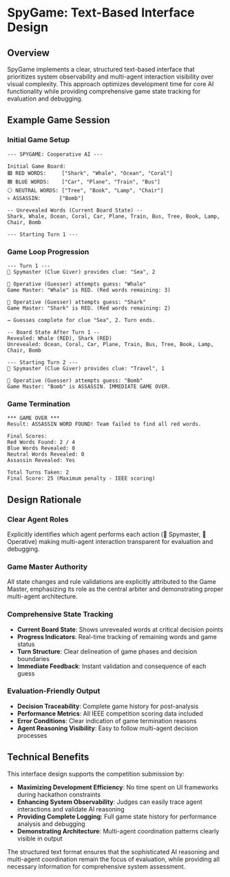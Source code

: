 # SpyGame: Text-Based Interface Design

## Overview

SpyGame implements a clear, structured text-based interface that prioritizes system observability and multi-agent interaction visibility over visual complexity. This approach optimizes development time for core AI functionality while providing comprehensive game state tracking for evaluation and debugging.

## Example Game Session

### Initial Game Setup
```
--- SPYGAME: Cooperative AI ---

Initial Game Board:
🟥 RED WORDS:     ["Shark", "Whale", "Ocean", "Coral"]
🟦 BLUE WORDS:    ["Car", "Plane", "Train", "Bus"]
⚪ NEUTRAL WORDS: ["Tree", "Book", "Lamp", "Chair"]
💀 ASSASSIN:      ["Bomb"]

-- Unrevealed Words (Current Board State) --
Shark, Whale, Ocean, Coral, Car, Plane, Train, Bus, Tree, Book, Lamp, Chair, Bomb

--- Starting Turn 1 ---
```

### Game Loop Progression
```
--- Turn 1 ---
🎯 Spymaster (Clue Giver) provides clue: "Sea", 2

👀 Operative (Guesser) attempts guess: "Whale"
Game Master: "Whale" is RED. (Red words remaining: 3)

👀 Operative (Guesser) attempts guess: "Shark"
Game Master: "Shark" is RED. (Red words remaining: 2)

→ Guesses complete for clue "Sea", 2. Turn ends.

-- Board State After Turn 1 --
Revealed: Whale (RED), Shark (RED)
Unrevealed: Ocean, Coral, Car, Plane, Train, Bus, Tree, Book, Lamp, Chair, Bomb

--- Starting Turn 2 ---
🎯 Spymaster (Clue Giver) provides clue: "Travel", 1

👀 Operative (Guesser) attempts guess: "Bomb"
Game Master: "Bomb" is ASSASSIN. IMMEDIATE GAME OVER.
```

### Game Termination
```
*** GAME OVER ***
Result: ASSASSIN WORD FOUND! Team failed to find all red words.

Final Scores:
Red Words Found: 2 / 4
Blue Words Revealed: 0
Neutral Words Revealed: 0
Assassin Revealed: Yes

Total Turns Taken: 2
Final Score: 25 (Maximum penalty - IEEE scoring)
```

## Design Rationale

### **Clear Agent Roles**
Explicitly identifies which agent performs each action (🎯 Spymaster, 👀 Operative) making multi-agent interaction transparent for evaluation and debugging.

### **Game Master Authority**
All state changes and rule validations are explicitly attributed to the Game Master, emphasizing its role as the central arbiter and demonstrating proper multi-agent architecture.

### **Comprehensive State Tracking**
- **Current Board State**: Shows unrevealed words at critical decision points
- **Progress Indicators**: Real-time tracking of remaining words and game status  
- **Turn Structure**: Clear delineation of game phases and decision boundaries
- **Immediate Feedback**: Instant validation and consequence of each guess

### **Evaluation-Friendly Output**
- **Decision Traceability**: Complete game history for post-analysis
- **Performance Metrics**: All IEEE competition scoring data included
- **Error Conditions**: Clear indication of game termination reasons
- **Agent Reasoning Visibility**: Easy to follow multi-agent decision processes

## Technical Benefits

This interface design supports the competition submission by:

- **Maximizing Development Efficiency**: No time spent on UI frameworks during hackathon constraints
- **Enhancing System Observability**: Judges can easily trace agent interactions and validate AI reasoning
- **Providing Complete Logging**: Full game state history for performance analysis and debugging
- **Demonstrating Architecture**: Multi-agent coordination patterns clearly visible in output

The structured text format ensures that the sophisticated AI reasoning and multi-agent coordination remain the focus of evaluation, while providing all necessary information for comprehensive system assessment.


